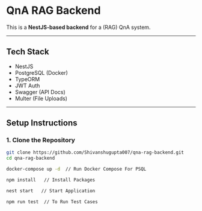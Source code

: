 # QnA RAG Backend

This is a **NestJS-based backend** for a (RAG) QnA system.

---

## Tech Stack

- NestJS
- PostgreSQL (Docker)
- TypeORM
- JWT Auth
- Swagger (API Docs)
- Multer (File Uploads)

---

## Setup Instructions

### 1. Clone the Repository

```bash
git clone https://github.com/Shivanshugupta007/qna-rag-backend.git
cd qna-rag-backend

docker-compose up -d  // Run Docker Compose For PSQL

npm install   // Install Packages

nest start   // Start Application

npm run test  // To Run Test Cases

